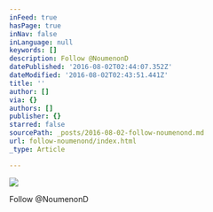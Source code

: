 ```yaml
---
inFeed: true
hasPage: true
inNav: false
inLanguage: null
keywords: []
description: Follow @NoumenonD
datePublished: '2016-08-02T02:44:07.352Z'
dateModified: '2016-08-02T02:43:51.441Z'
title: ''
author: []
via: {}
authors: []
publisher: {}
starred: false
sourcePath: _posts/2016-08-02-follow-noumenond.md
url: follow-noumenond/index.html
_type: Article

---
```

![](https://the-grid-user-content.s3-us-west-2.amazonaws.com/a711fcc2-7a27-4dfc-836e-ef57acd1212e.png)

Follow @NoumenonD